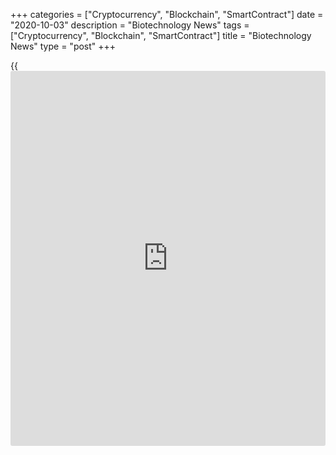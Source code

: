 +++
categories = ["Cryptocurrency", "Blockchain", "SmartContract"]
date = "2020-10-03"
description = "Biotechnology News"
tags = ["Cryptocurrency", "Blockchain", "SmartContract"]
title = "Biotechnology News"
type = "post"
+++

{{<iframe id="large-banner" src="https://www.bounty.group/#slide=17.0" width="100%" height="600" scrolling="no" style="border: 0px solid rgb(216, 221, 230); border-radius: 3px;">}}

![fda recall cleaner 100120][1]

DMM Vission is recalling five lots of Cleaner Hand Sanitizer due to
potential presence of methanol (wood alcohol), the U.S. Food & Drug
Administration said in a statement. The company is yet to receive any
reports of adverse events involving the product.

![traderjoes sept24][2]

GHSW, LLC. is recalling Trader Joe's Southwest Style Sweet Potato Sauté
Bowl citing undeclared milk and egg allergens in the dressing, according
to the Food and Drug Administration. The recall was initiated after it
was discovered that the dressing in the bowl contains milk and egg, but
are not declared on the label.

Sun Pharmaceutical Industries, Inc., a wholly owned subsidiary of Sun
Pharmaceutical Industries Ltd., on Wednesday recalled one lot of type 2
diabetes medication RIOMET ER (metformin hydrochloride for extended-
release oral suspension), 500 mg per 5 mL. The recall is due to the
potential presence of...

![acellapharma sept20][3]

Acella Pharmaceuticals recalled certain lots of hypothyroidism
medication NP Thyroid in the form of tablets due to super potency, the
U.S. Food and Drug Administration said in a statement. The company is
recalling one lot of 15mg and one lot of 120mg of NP Thyroid that are
packaged in 100 count bottles in strengths of 15 mg, and 120 mg, with
expiration dates between October 2020 and November 2020.

   1. cdn.rtt[news](https://www.letsplayfx.com/blog/forex-news-website/).com/articleimages/ustopstories/2020/october/fda-recall-cleaner-100120.jpg (fda recall cleaner 100120)
   2. cdn.rtt[news](https://www.letsplayfx.com/blog/forex-news-website/).com/articleimages/ustopstories/2020/september/traderjoes-sept24.jpg (traderjoes sept24)
   3. cdn.rtt[news](https://www.letsplayfx.com/blog/forex-news-website/).com/articleimages/ustopstories/2020/september/acellapharma-sept20.jpg (acellapharma sept20)